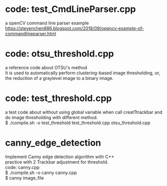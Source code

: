 # code: test_CmdLineParser.cpp  
a openCV command line parser example
https://stevenchen886.blogspot.com/2018/09/opencv-example-of-commandlineparser.html  

# code: otsu_threshold.cpp  
a reference code about OTSU's method  
It is used to automatically perform clustering-based image thresholding, or, the reduction of a graylevel image to a binary image.  

# code: test_threshold.cpp 
a test code about without using global variable when call creatTtrackbar and do image thresholding with different method.  
$ ./compile.sh -o test_threshold test_threshold.cpp otsu_threshold.cpp  

# canny_edge_detection
Implement Canny edge detection algorithm with C++  
practice with 2 Trackbar adjustment for threshold.  
code: canny.cpp  
$ ./compile.sh -o canny canny.cpp  
$ canny image_file  

